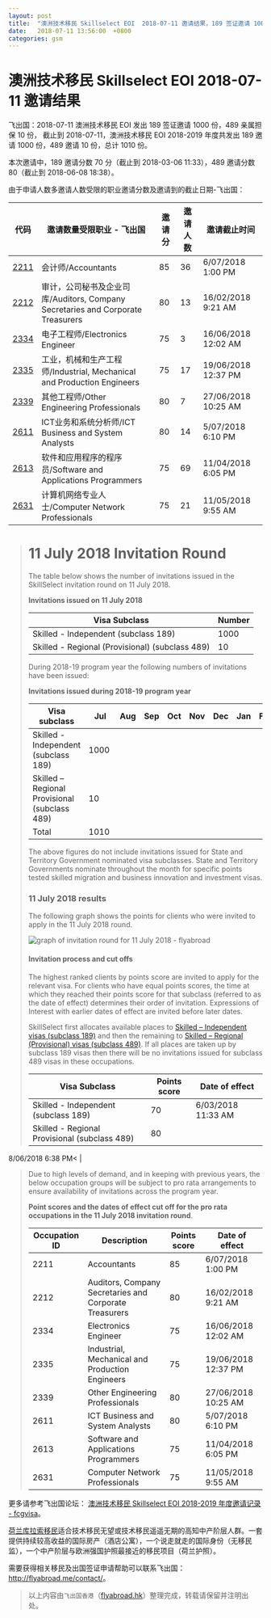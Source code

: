 ```yaml
---
layout: post
title:  "澳洲技术移民 Skillselect EOI  2018-07-11 邀请结果，189 签证邀请 1000 份，489 亲属担保 10 份"
date:   2018-07-11 13:56:00  +0800
categories: gsm
---
```


# 澳洲技术移民 Skillselect EOI  2018-07-11 邀请结果

飞出国：2018-07-11 澳洲技术移民 EOI 发出 189 签证邀请 1000 份，489 亲属担保 10 份，
截止到 2018-07-11，澳洲技术移民 EOI 2018-2019 年度共发出 189 邀请 1000 份，489 邀请 10 份，总计 1010 份。

本次邀请中，189 邀请分数 70 分（截止到 2018-03-06 11:33），489 邀请分数 80（截止到 2018-06-08 18:38）。

由于申请人数多邀请人数受限的职业邀请分数及邀请到的截止日期-飞出国：

代码 | 邀请数量受限职业 - 飞出国 | 邀请分 | 邀请人数 | 邀请截止时间
---- | ----------------------- | ----- | ------- | -----------
[2211] | 会计师/Accountants | 85 | 36 | 6/07/2018 1:00 PM
[2212] | 审计，公司秘书及企业司库/Auditors, Company Secretaries and Corporate Treasurers | 80 | 13 | 16/02/2018 9:21 AM
[2334] | 电子工程师/Electronics Engineer | 75 | 3 | 16/06/2018 12:02 AM
[2335] | 工业，机械和生产工程师/Industrial, Mechanical and Production Engineers | 75 | 17 | 19/06/2018 12:37 PM
[2339] | 其他工程师/Other Engineering Professionals | 80 | 7 | 27/06/2018 10:25 AM
[2611] | ICT业务和系统分析师/ICT Business and System Analysts | 80 | 14 | 5/07/2018 6:10 PM
[2613] | 软件和应用程序的程序员/Software and Applications Programmers | 75 | 69 | 11/04/2018 6:05 PM
[2631] | 计算机网络专业人士/Computer Network Professionals | 75 | 21 | 11/05/2018 9:55 AM

> # 11 July 2018 Invitation Round
>
> The table below shows the number of invitations issued in the SkillSelect invitation round on&nbsp;11&nbsp;July 2018.
> 
> **Invitations issued on&nbsp;11&nbsp;July&nbsp;2018**
> 
> | Visa Subclass | Number |
> | --- | --- |
> | Skilled - Independent (subclass 189) | 1000 |
> | Skilled - Regional (Provisional) (subclass 489) | 10 |
> 
> During 2018-19 program year the following numbers of invitations have been issued:
> 
> **Invitations issued during 2018-19 program year**
> 
> | Visa subclass | Jul | Aug | Sep | Oct | Nov | Dec | Jan | Feb | Mar | Apr | May | June | Total |
> | --- | --- | --- | --- | --- | --- | --- | --- | --- | --- | --- | --- | --- | --- |
> | Skilled - Independent (subclass 189) | 1000&nbsp; | | | | | | | | | | | ​ | 1000 |
> | Skilled – Regional Provisional (subclass 489) | 10 | | | | | | | | | | |    | 10 |
> | Total | 1010 | | | | | | | | | | | | **1010** |
> 
> The above figures do not include invitations issued for State and Territory Government nominated visa subclasses. State and Territory Governments nominate throughout the month for specific points tested skilled migration and business innovation and investment visas.
> 
> ### 11&nbsp;July 2018 results
> 
> The following graph shows the points for clients who were invited to apply in the&nbsp;11&nbsp;July 2018 round.
> 
> ![graph of invitation round for 11 July 2018 - flyabroad](https://www.homeaffairs.gov.au/WorkinginAustralia/PublishingImages/110718-graph.jpg)
> 
> #### Invitation process and cut offs
> 
> The highest ranked clients by points score are invited to apply for the relevant visa. For clients who have equal points scores, the time at which they reached their points score for that subclass (referred to as the date of effect) determines their order of invitation. Expressions of Interest with earlier dates of effect are invited before later dates.
> 
> SkillSelect first allocates available places to 
 [Skilled – Independent visas (subclass 189)](http://js.flyabroad.com.hk/au/189) and then the remaining to 
 [Skilled – Regional (Provisional) visas (subclass 489)](http://js.flyabroad.com.hk/au/489). If all places are taken up by subclass 189 visas then there will be no invitations issued for subclass 489 visas in these occupations.
> 
> | Visa Subclass | Points score | Date of effect |
> | --- | --- | --- |
> | Skilled - Independent (subclass 189) | 70 | 6/03/2018 11:33 AM |
> | Skilled - Regional Provisional (subclass 489) | 80 | 
 8/06/2018 6:38 PM\< |
> 
> Due to high levels of demand, and in keeping with previous years, the below occupation groups will be subject to pro rata arrangements to ensure availability of invitations across the program year.
> 
> **Point scores and the dates of effect cut off for the pro rata occupations in the&nbsp;11 July&nbsp;2018 invitation round**.
> 
> | Occupation ID | Description | Points score | Date of effect |
> | --- | --- | --- | --- |
> | 2211 | Accountants | 85 | 6/07/2018 1:00 PM |
> | 2212 | Auditors, Company Secretaries and Corporate Treasurers | 80 | 16/02/2018 9:21 AM |
> | 2334 | Electronics Engineer | 75 | 16/06/2018 12:02 AM |
> | 2335 | Industrial, Mechanical and Production Engineers | 75 | 19/06/2018 12:37 PM |
> | 2339 | Other Engineering Professionals | 80 | 27/06/2018 10:25 AM |
> | 2611 | ICT Business and System Analysts | 80 | 5/07/2018 6:10 PM |
> | 2613 | Software and Applications Programmers | 75 | 11/04/2018 6:05 PM |
> | 2631 | Computer Network Professionals | 75 | 11/05/2018 9:55 AM |

更多请参考飞出国论坛： [澳洲技术移民 Skillselect EOI 2018-2019 年度邀请记录 - fcgvisa](http://bbs.fcgvisa.com/t/topic/28485)。

[荷兰库拉索移民](http://www.flyabroad.hk/curacao)适合技术移民无望或技术移民遥遥无期的高知中产阶层人群。一套提供持续较高收益的国际房产（酒店公寓），一个说走就走的国际身份（无移民监），一个中产阶层与欧洲强国护照最接近的移民项目（荷兰护照）。

需要获得相关移民及出国签证申请帮助可以联系飞出国： <a href="http://flyabroad.me/contact" target="_blank">http://flyabroad.me/contact/</a>。

> 以上内容由`飞出国香港`（<a href="http://flyabroad.hk/" target="_blank">flyabroad.hk</a>）整理完成，转载请保留并注明出处。

[2211]: http://bbs.fcgvisa.com/t/flyabroad/7058
[2212]: http://bbs.fcgvisa.com/t/flyabroad/7059
[2334]: http://bbs.fcgvisa.com/t/flyabroad/7089
[2335]: http://bbs.fcgvisa.com/t/flyabroad/7090
[2339]: http://bbs.fcgvisa.com/t/flyabroad/7092
[2611]: http://bbs.fcgvisa.com/t/flyabroad/7133
[2613]: http://bbs.fcgvisa.com/t/flyabroad/7134
[2631]: http://bbs.fcgvisa.com/t/flyabroad/7136

